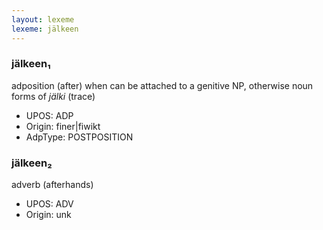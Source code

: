 ```yaml
---
layout: lexeme
lexeme: jälkeen
---
```


###  jälkeen₁

adposition (after) when can be attached to a genitive NP, otherwise noun forms of *jälki* (trace)
* UPOS:  ADP
* Origin:  finer|fiwikt
* AdpType:  POSTPOSITION


###  jälkeen₂

adverb (afterhands) 
* UPOS:  ADV
* Origin:  unk


